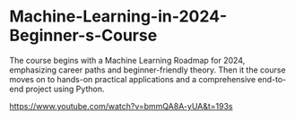 # Machine-Learning-in-2024-Beginner-s-Course

The course begins with a Machine Learning Roadmap for 2024, emphasizing career paths and beginner-friendly theory. Then it the course moves on to hands-on practical applications and a comprehensive end-to-end project using Python.

https://www.youtube.com/watch?v=bmmQA8A-yUA&t=193s

